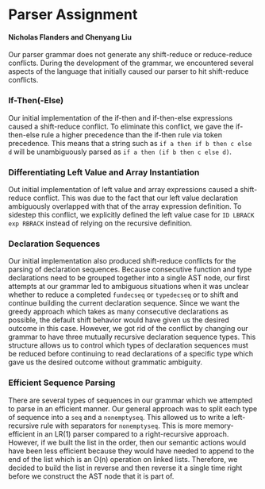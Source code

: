 # Parser Assignment

#### Nicholas Flanders and Chenyang Liu


Our parser grammar does not generate any shift-reduce or reduce-reduce
conflicts. During the development of the grammar, we encountered several
aspects of the language that initially caused our parser to hit shift-reduce
conflicts.

### If-Then(-Else)

Our initial implementation of the if-then and if-then-else expressions caused
a shift-reduce conflict. To eliminate this conflict, we gave the if-then-else
rule a higher precedence than the if-then rule via token precedence. This means
that a string such as ```if a then if b then c else d``` will be unambiguously
parsed as ```if a then (if b then c else d)```.

### Differentiating Left Value and Array Instantiation

Out initial implementation of left value and array expressions caused a 
shift-reduce conflict. This was due to the fact that our left value declaration
ambiguously overlapped with that of the array expression definition. To sidestep
this conflict, we explicitly defined the left value case for `ID LBRACK exp RBRACK`
instead of relying on the recursive definition.


### Declaration Sequences

Our initial implementation also produced shift-reduce conflicts for the parsing
of declaration sequences. Because consecutive function and type declarations
need to be grouped together into a single AST node, our first attempts at our
grammar led to ambiguous situations when it was unclear whether to reduce a
completed `fundecseq` or `typedecseq` or to shift and continue building the
current declaration sequence. Since we want the greedy approach which takes as
many consecutive declarations as possible, the default shift behavior would
have given us the desired outcome in this case. However, we got rid of the
conflict by changing our grammar to have three mutually recursive declaration
sequence types. This structure allows us to control which types of declaration
sequences must be reduced before continuing to read declarations of a specific
type which gave us the desired outcome without grammatic ambiguity.

### Efficient Sequence Parsing

There are several types of sequences in our grammar which we attempted to parse
in an efficient manner. Our general approach was to split each type of sequence
into a `seq` and a `nonemptyseq`. This allowed us to write a left-recursive
rule with separators for `nonemptyseq`. This is more memory-efficient in an
LR(1) parser compared to a right-recursive approach. However, if we built the
list in the order, then our semantic actions would have been less efficient
because they would have needed to append to the end of the list which is an
O(n) operation on linked lists. Therefore, we decided to build the list in
reverse and then reverse it a single time right before we construct the AST
node that it is part of.

